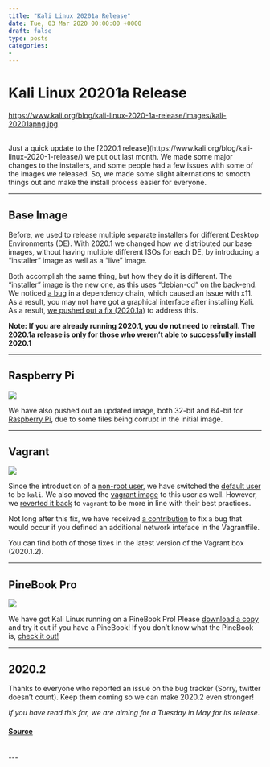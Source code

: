 ```yaml
---
title: "Kali Linux 20201a Release"
date: Tue, 03 Mar 2020 00:00:00 +0000
draft: false
type: posts
categories: 
- 
---
```

# Kali Linux 20201a Release
https://www.kali.org/blog/kali-linux-2020-1a-release/images/kali-20201apng.jpg
<br/>

<br/>
Just a quick update to the [2020.1 release](https://www.kali.org/blog/kali-linux-2020-1-release/) we put out last month. We made some major changes to the installers, and some people had a few issues with some of the images we released. So, we made some slight alternations to smooth things out and make the install process easier for everyone.

* * *

Base Image
----------

Before, we used to release multiple separate installers for different Desktop Environments (DE). With 2020.1 we changed how we distributed our base images, without having multiple different ISOs for each DE, by introducing a “installer” image as well as a “live” image.

Both accomplish the same thing, but how they do it is different. The “installer” image is the new one, as this uses “debian-cd” on the back-end. We noticed [a bug](https://bugs.kali.org/view.php?id=6053) in a dependency chain, which caused an issue with x11. As a result, you may not have got a graphical interface after installing Kali. As a result, [we pushed out a fix (2020.1a)](https://www.kali.org/get-kali/) to address this.

**Note: If you are already running 2020.1, you do not need to reinstall. The 2020.1a release is only for those who weren’t able to successfully install 2020.1**

* * *

Raspberry Pi
------------

[![](https://www.kali.org/blog/kali-linux-2020-1a-release/images/raspberry-pi.png)](https://www.kali.org/blog/kali-linux-2020-1a-release/images/raspberry-pi.png)

We have also pushed out an updated image, both 32-bit and 64-bit for [Raspberry Pi](https://www.kali.org/get-kali/#kali-arm), due to some files being corrupt in the initial image.

* * *

Vagrant
-------

[![](https://www.kali.org/blog/kali-linux-2020-1a-release/images/VAGRANT_CLOUD.png)](https://www.kali.org/blog/kali-linux-2020-1a-release/images/VAGRANT_CLOUD.png)

Since the introduction of a [non-root user](https://www.kali.org/blog/kali-default-non-root-user/), we have switched the [default user](https://www.kali.org/docs/introduction/default-credentials/) to be `kali`. We also moved the [vagrant image](https://app.vagrantup.com/kalilinux/boxes/rolling) to this user as well. However, we [reverted it back](https://gitlab.com/kalilinux/build-scripts/kali-vagrant/-/issues/1/) to `vagrant` to be more in line with their best practices.

Not long after this fix, we have received [a contribution](https://gitlab.com/kalilinux/build-scripts/kali-vagrant/-/merge_requests/1) to fix a bug that would occur if you defined an additional network inteface in the Vagrantfile.

You can find both of those fixes in the latest version of the Vagrant box (2020.1.2).

* * *

PineBook Pro
------------

[![](https://www.kali.org/blog/kali-linux-2020-1a-release/images/kali-pinebook-pro.png)](https://www.kali.org/blog/kali-linux-2020-1a-release/images/kali-pinebook-pro.png)

We have got Kali Linux running on a PineBook Pro! Please [download a copy](https://www.kali.org/get-kali/#kali-arm) and try it out if you have a PineBook! If you don’t know what the PineBook is, [check it out!](https://www.pine64.org/pinebook-pro/)

* * *

2020.2
------

Thanks to everyone who reported an issue on the bug tracker (Sorry, twitter doesn’t count). Keep them coming so we can make 2020.2 even stronger!

_If you have read this far, we are aiming for a Tuesday in May for its release._

#### [Source](https://www.kali.org/blog/kali-linux-2020-1a-release/)

<br/>
---
